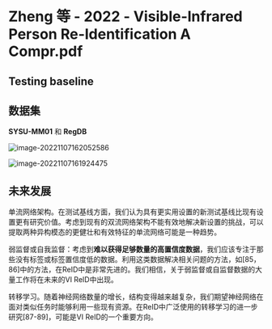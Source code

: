 # Zheng 等 - 2022 - Visible-Infrared Person Re-Identification A Compr.pdf

## Testing baseline



## 数据集

**SYSU-MM01** 和 **RegDB**

![image-20221107162052586](C:\Users\admin\AppData\Roaming\Typora\typora-user-images\image-20221107162052586.png)

![image-20221107161924475](C:\Users\admin\AppData\Roaming\Typora\typora-user-images\image-20221107161924475.png)

## 未来发展

单流网络架构。在测试基线方面，我们认为具有更实用设置的新测试基线比现有设置更有研究价值。考虑到现有的双流网络架构不能有效地解决新设置的挑战，可以提取两种异构模态的更健壮和有效特征的单流网络可能是一种趋势。

弱监督或自我监督：考虑到**难以获得足够数量的高置信度数据**，我们应该专注于那些没有标签或标签置信度低的数据。利用这类数据解决相关问题的方法，如[85，86]中的方法，在ReID中是非常先进的。我们相信，关于弱监督或自监督数据的大量工作将在未来的VI ReID中出现。

转移学习。随着神经网络数量的增长，结构变得越来越复杂，我们期望神经网络在面对类似任务时能够利用一些现有资源。在ReID中广泛使用的转移学习的进一步研究[87-89]，可能是VI ReID的一个重要方向。